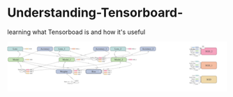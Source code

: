 # Understanding-Tensorboard-
learning what Tensorboad is and how it's useful

![tensorboard](https://github.com/Eliascm17/Understanding-Tensorboard-/blob/master/png.png)
